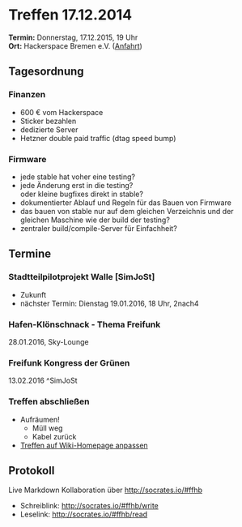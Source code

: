 # Treffen 17.12.2014
**Termin:** Donnerstag, 17.12.2015, 19 Uhr  
**Ort:** Hackerspace Bremen e.V. ([Anfahrt](https://www.hackerspace-bremen.de/anfahrt/))

## Tagesordnung
### Finanzen
* 600 € vom Hackerspace
* Sticker bezahlen
* dedizierte Server
* Hetzner double paid traffic (dtag speed bump)

### Firmware
* jede stable hat voher eine testing?
* jede Änderung erst in die testing?  
  oder kleine bugfixes direkt in stable?
* dokumentierter Ablauf und Regeln für das Bauen von Firmware
* das bauen von stable nur auf dem gleichen Verzeichnis und der gleichen Maschine wie der build der testing?
* zentraler build/compile-Server für Einfachheit?


## Termine
### Stadtteilpilotprojekt Walle [SimJoSt]
* Zukunft
* nächster Termin: Dienstag 19.01.2016, 18 Uhr, 2nach4

### Hafen-Klönschnack - Thema Freifunk
28.01.2016, Sky-Lounge

### Freifunk Kongress der Grünen
13.02.2016 ^SimJoSt


### Treffen abschließen
* Aufräumen!
  * Müll weg
  * Kabel zurück
* [Treffen auf Wiki-Homepage anpassen](Home)


## Protokoll
Live Markdown Kollaboration über http://socrates.io/#ffhb
* Schreiblink: http://socrates.io/#ffhb/write
* Leselink: http://socrates.io/#ffhb/read